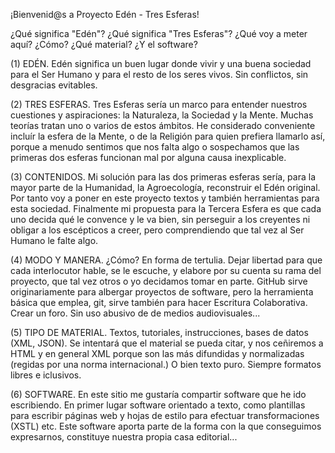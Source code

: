 ¡Bienvenid@s a Proyecto Edén - Tres Esferas!

¿Qué significa "Edén"? ¿Qué significa "Tres Esferas"? ¿Qué voy a meter aquí? ¿Cómo? ¿Qué material? ¿Y el software?

(1) EDÉN. Edén significa un buen lugar donde vivir y una buena sociedad para el Ser Humano y para el resto de los seres vivos. Sin conflictos, sin desgracias evitables.

(2) TRES ESFERAS. Tres Esferas sería un marco para entender nuestros cuestiones y aspiraciones: la Naturaleza, la Sociedad y la Mente. Muchas teorías tratan uno o varios de estos ámbitos. He considerado conveniente incluír la esfera de la Mente, o de la Religión para quien prefiera llamarlo así, porque a menudo sentimos que nos falta algo o sospechamos que las primeras dos esferas funcionan mal por alguna causa inexplicable.

(3) CONTENIDOS. Mi solución para las dos primeras esferas sería, para la mayor parte de la Humanidad, la Agroecología, reconstruir el Edén original. Por tanto voy a poner en este proyecto textos y también herramientas para esta sociedad. Finalmente mi propuesta para la Tercera Esfera es que cada uno decida qué le convence y le va bien, sin perseguir a los creyentes ni obligar a los escépticos a creer, pero comprendiendo que tal vez al Ser Humano le falte algo.

(4) MODO Y MANERA. ¿Cómo? En forma de tertulia. Dejar libertad para que cada interlocutor hable, se le escuche, y elabore por su cuenta su rama del proyecto, que tal vez otros o yo decidamos tomar en parte. GitHub sirve originariamente para albergar proyectos de software, pero la herramienta básica que emplea, git, sirve también para hacer Escritura Colaborativa. Crear un foro. Sin uso abusivo de de medios audiovisuales...

(5) TIPO DE MATERIAL. Textos, tutoriales, instrucciones, bases de datos (XML, JSON). Se intentará que el material se pueda citar, y nos ceñiremos a HTML y en general XML porque son las más difundidas y normalizadas (regidas por una norma internacional.) O bien texto puro. Siempre formatos libres e iclusivos.

(6) SOFTWARE. En este sitio me gustaría compartir software que he ido escribiendo. En primer lugar software orientado a texto, como plantillas para escribir páginas web y hojas de estilo para efectuar transformaciones (XSTL) etc. Este software aporta parte de la forma con la que conseguimos expresarnos, constituye nuestra propia casa editorial...

<!---
proyecto-eden-3-esferas/proyecto-eden-3-esferas is a ✨ special ✨ repository because its `README.md` (this file) appears on your GitHub profile.
You can click the Preview link to take a look at your changes.
--->
